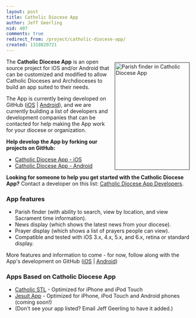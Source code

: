 ```yaml
---
layout: post
title: Catholic Diocese App
author: Jeff Geerling
nid: 407
comments: true
redirect_from: /project/catholic-diocese-app/
created: 1318820721
---
```

<img src="http://www.opensourcecatholic.com/sites/opensourcecatholic.com/files/project/resources/diocese-app-screenshot.jpg" alt="Parish finder in Catholic Diocese App" width="200" height="288" style="float: right; border-width: 1px; border-color: #555; border-style: solid; margin: 10px;" />The <strong>Catholic Diocese App</strong> is an open source project for iOS and/or Android that can be customized and modified to allow Catholic Dioceses and Archdioceses to build an app suited to their needs.

The App is currently being developed on GitHub (<a href="https://github.com/geerlingguy/Catholic-Diocese-App-iOS">iOS</a> | <a href="https://github.com/geerlingguy/Catholic-Diocese-App-Android">Android</a>), and we are currently building a list of developers and development companies that can be contacted for help making the App work for your diocese or organization.

<strong>Help develop the App by forking our projects on GitHub:</strong>

<ul>
<li><a href="https://github.com/geerlingguy/Catholic-Diocese-App-iOS">Catholic Diocese App - iOS</a></li>
<li><a href="https://github.com/geerlingguy/Catholic-Diocese-App-Android">Catholic Diocese App - Android</a></li>
</ul>

<strong>Looking for someone to help you get started with the Catholic Diocese App?</strong> Contact a developer on this list: <a href="/wiki/catholic-diocese-app/catholic">Catholic Diocese App Developers</a>.

<h3>App features</h3>

<ul>
<li>Parish finder (with ability to search, view by location, and view Sacrament time information).</li>
<li>News display (which shows the latest news from your diocese).</li>
<li>Prayer display (which shows a list of prayers people can view).</li>
<li>Compatible and tested with iOS 3.x, 4.x, 5.x, and 6.x, retina or standard display.</li>
</ul>

More features and information to come - for now, follow along with the App's development on GitHub (<a href="https://github.com/geerlingguy/Catholic-Diocese-App-iOS">iOS</a> | <a href="https://github.com/geerlingguy/Catholic-Diocese-App-Android">Android</a>)

<h3>Apps Based on Catholic Diocese App</h3>

<ul>
<li><a href="http://archstl.org/mobile-app">Catholic STL</a> - Optimized for iPhone and iPod Touch</li>
<li><a href="http://mobile.jesuit.org/">Jesuit App</a> - Optimized for iPhone, iPod Touch and Android phones (coming soon!)</li>
<li>(Don't see your app listed? Email Jeff Geerling to have it added.)</li>
</ul>
